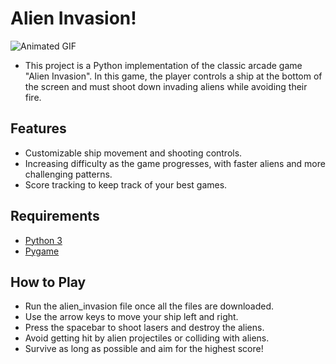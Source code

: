 # Alien Invasion!


![Animated GIF](https://i.giphy.com/KY2ZMhnCxP008.webp)

</center>


- This project is a Python implementation of the classic arcade game "Alien Invasion". In this game, the player controls a ship at the bottom of the screen and must shoot down invading aliens while avoiding their fire.
## Features
- Customizable ship movement and shooting controls.
- Increasing difficulty as the game progresses, with faster aliens and more challenging patterns.
- Score tracking to keep track of your best games.
## Requirements

- [Python 3](https://www.python.org/)
- [Pygame](https://www.pygame.org/news)

## How to Play
- Run the alien_invasion file once all the files are downloaded.
- Use the arrow keys to move your ship left and right.
- Press the spacebar to shoot lasers and destroy the aliens.
- Avoid getting hit by alien projectiles or colliding with aliens.
- Survive as long as possible and aim for the highest score!

  
